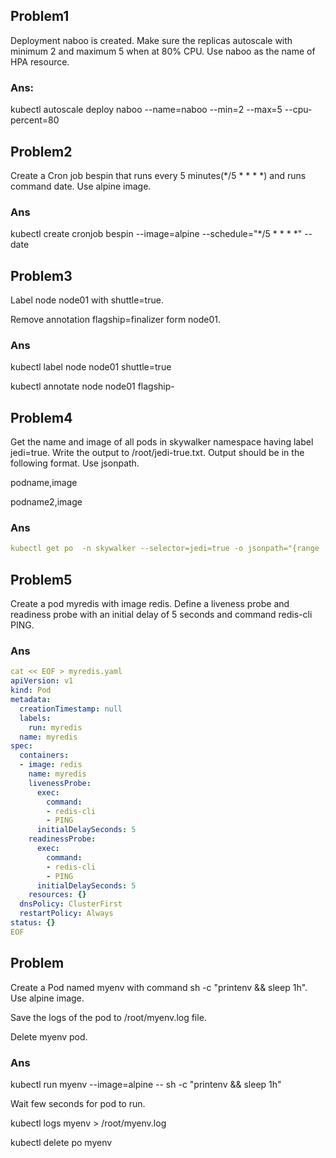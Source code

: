 ## Problem1
Deployment naboo is created. Make sure the replicas autoscale with minimum 2 and maximum 5 when at 80% CPU. Use naboo as the name of HPA resource.

### Ans:
kubectl autoscale deploy naboo --name=naboo --min=2 --max=5 --cpu-percent=80

## Problem2
Create a Cron job bespin that runs every 5 minutes(*/5 * * * *) and runs command date. Use alpine image.

### Ans
kubectl create cronjob bespin --image=alpine --schedule="*/5 * * * *" -- date

## Problem3
Label node node01 with shuttle=true.

Remove annotation flagship=finalizer form node01.

### Ans
kubectl label node node01 shuttle=true

kubectl annotate node node01 flagship-

## Problem4
Get the name and image of all pods in skywalker namespace having label jedi=true. Write the output to /root/jedi-true.txt.
Output should be in the following format. Use jsonpath.

podname,image

podname2,image

### Ans

```yaml
kubectl get po  -n skywalker --selector=jedi=true -o jsonpath="{range .items[*]}{.metadata.name},{.spec.containers[0].image}{'\n'}{end}" > /root/jedi-true.txt
```

## Problem5
Create a pod myredis with image redis. Define a liveness probe and readiness probe with an initial delay of 5 seconds and command redis-cli PING.

### Ans

```yaml
cat << EOF > myredis.yaml
apiVersion: v1
kind: Pod
metadata:
  creationTimestamp: null
  labels:
    run: myredis
  name: myredis
spec:
  containers:
  - image: redis
    name: myredis
    livenessProbe:
      exec:
        command:
        - redis-cli
        - PING
      initialDelaySeconds: 5
    readinessProbe:
      exec:
        command:
        - redis-cli
        - PING
      initialDelaySeconds: 5
    resources: {}
  dnsPolicy: ClusterFirst
  restartPolicy: Always
status: {}
EOF
```

## Problem 
Create a Pod named myenv with command sh -c "printenv && sleep 1h". Use alpine image.

Save the logs of the pod to /root/myenv.log file.

Delete myenv pod.

### Ans
kubectl run myenv --image=alpine -- sh -c "printenv && sleep 1h"

Wait few seconds for pod to run.

kubectl logs myenv > /root/myenv.log

kubectl delete po myenv


